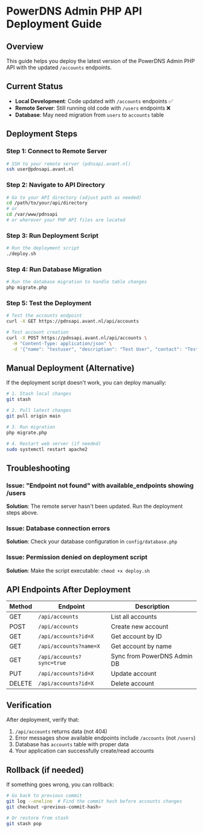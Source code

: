 # PowerDNS Admin PHP API Deployment Guide

## Overview
This guide helps you deploy the latest version of the PowerDNS Admin PHP API with the updated `/accounts` endpoints.

## Current Status
- **Local Development**: Code updated with `/accounts` endpoints ✅
- **Remote Server**: Still running old code with `/users` endpoints ❌
- **Database**: May need migration from `users` to `accounts` table

## Deployment Steps

### Step 1: Connect to Remote Server
```bash
# SSH to your remote server (pdnsapi.avant.nl)
ssh user@pdnsapi.avant.nl
```

### Step 2: Navigate to API Directory
```bash
# Go to your API directory (adjust path as needed)
cd /path/to/your/api/directory
# or
cd /var/www/pdnsapi
# or wherever your PHP API files are located
```

### Step 3: Run Deployment Script
```bash
# Run the deployment script
./deploy.sh
```

### Step 4: Run Database Migration
```bash
# Run the database migration to handle table changes
php migrate.php
```

### Step 5: Test the Deployment
```bash
# Test the accounts endpoint
curl -X GET https://pdnsapi.avant.nl/api/accounts

# Test account creation
curl -X POST https://pdnsapi.avant.nl/api/accounts \
  -H "Content-Type: application/json" \
  -d '{"name": "testuser", "description": "Test User", "contact": "Test Contact", "mail": "test@example.com"}'
```

## Manual Deployment (Alternative)

If the deployment script doesn't work, you can deploy manually:

```bash
# 1. Stash local changes
git stash

# 2. Pull latest changes
git pull origin main

# 3. Run migration
php migrate.php

# 4. Restart web server (if needed)
sudo systemctl restart apache2
```

## Troubleshooting

### Issue: "Endpoint not found" with available_endpoints showing /users
**Solution**: The remote server hasn't been updated. Run the deployment steps above.

### Issue: Database connection errors
**Solution**: Check your database configuration in `config/database.php`

### Issue: Permission denied on deployment script
**Solution**: Make the script executable: `chmod +x deploy.sh`

## API Endpoints After Deployment

| Method | Endpoint | Description |
|--------|----------|-------------|
| GET | `/api/accounts` | List all accounts |
| POST | `/api/accounts` | Create new account |
| GET | `/api/accounts?id=X` | Get account by ID |
| GET | `/api/accounts?name=X` | Get account by name |
| GET | `/api/accounts?sync=true` | Sync from PowerDNS Admin DB |
| PUT | `/api/accounts?id=X` | Update account |
| DELETE | `/api/accounts?id=X` | Delete account |

## Verification

After deployment, verify that:
1. `/api/accounts` returns data (not 404)
2. Error messages show available endpoints include `/accounts` (not `/users`)
3. Database has `accounts` table with proper data
4. Your application can successfully create/read accounts

## Rollback (if needed)

If something goes wrong, you can rollback:
```bash
# Go back to previous commit
git log --oneline  # Find the commit hash before accounts changes
git checkout <previous-commit-hash>

# Or restore from stash
git stash pop
```
